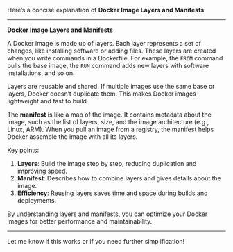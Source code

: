 Here’s a concise explanation of **Docker Image Layers and Manifests**:

---

**Docker Image Layers and Manifests**  

A Docker image is made up of layers. Each layer represents a set of changes, like installing software or adding files. These layers are created when you write commands in a Dockerfile. For example, the `FROM` command pulls the base image, the `RUN` command adds new layers with software installations, and so on.  

Layers are reusable and shared. If multiple images use the same base or layers, Docker doesn’t duplicate them. This makes Docker images lightweight and fast to build.  

The **manifest** is like a map of the image. It contains metadata about the image, such as the list of layers, size, and the image architecture (e.g., Linux, ARM). When you pull an image from a registry, the manifest helps Docker assemble the image with all its layers.  

Key points:  
1. **Layers**: Build the image step by step, reducing duplication and improving speed.  
2. **Manifest**: Describes how to combine layers and gives details about the image.  
3. **Efficiency**: Reusing layers saves time and space during builds and deployments.  

By understanding layers and manifests, you can optimize your Docker images for better performance and maintainability.  

---  

Let me know if this works or if you need further simplification!
